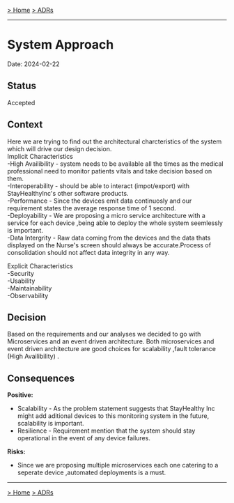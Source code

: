 [> Home](../README.md)    [> ADRs](README.md)

---

# System Approach

Date: 2024-02-22

## Status

Accepted

## Context
Here we are trying to find out the architectural charcteristics of the system which will drive our design decision.<br>
Implicit Characteristics
<br>-High Availibility  -  system needs to be available all the times as the medical professional need to monitor patients vitals and take decision based on them.
<br>-Interoperability - should be able to interact (impot/export) with StayHealthyInc's other software products.
<br>-Performance - Since the devices emit data continuosly and our requirement states the average response time of 1 second.
<br>-Deployability -  We are proposing a micro service architecture with a service for each device ,being able to deploy the whole system seemlessly is important. 
<br>-Data Intergrity -  Raw data coming from the devices and the data thats displayed on the Nurse's screen should always be accurate.Process of consolidation should not affect data integrity in any way.

Explicit Characteristics
<br>-Security
<br>-Usability
<br>-Maintainability
<br>-Observability


## Decision

Based on the requirements and our analyses we decided to go with Microservices and an event driven architecture.
Both microservices and event driven architecture are good choices for scalability ,fault tolerance (High Availibility) .

## Consequences

**Positive:**

- Scalability -  As the problem statement suggests that StayHealthy Inc might add aditional devices to this monitoring system in the future, scalability is important.
- Resilience -  Requirement mention that the system should stay operational in the event of any device failures.

**Risks:**

- Since we are proposing multiple microservices each one catering to a seperate device ,automated deployments is a must.


---

[> Home](../README.md)    [> ADRs](README.md)

